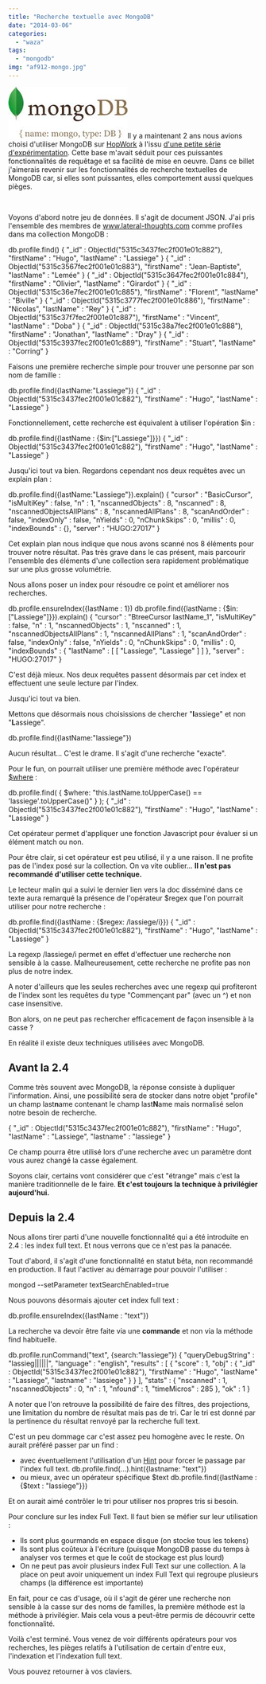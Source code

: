 ```yaml
---
title: "Recherche textuelle avec MongoDB"
date: "2014-03-06"
categories: 
  - "waza"
tags: 
  - "mongodb"
img: "af912-mongo.jpg"
---
```


[![mongo](/images/af912-mongo.jpg)](http://eventuallycoding.com/wp-content/uploads/2014/01/af912-mongo.jpg)Il y a maintenant 2 ans nous avions choisi d'utiliser MongoDB sur [HopWork](http://www.hopwork.com) à l'issu [d'une petite série d'expérimentation](http://www.eventuallycoding.com/index.php/nosql-4-bases-a-la-loupe-14/ "Nosql, 4 bases à la loupe 1/4"). Cette base m'avait séduit pour ces puissantes fonctionnalités de requêtage et sa facilité de mise en oeuvre. Dans ce billet j'aimerais revenir sur les fonctionnalités de recherche textuelles de MongoDB car, si elles sont puissantes, elles comportement aussi quelques pièges.

 

Voyons d'abord notre jeu de données. Il s'agit de document JSON. J'ai pris l'ensemble des membres de www.lateral-thoughts.com comme profiles dans ma collection MongoDB :

db.profile.find()
 { "\_id" : ObjectId("5315c3437fec2f001e01c882"), "firstName" : "Hugo", "lastName" : "Lassiege" }
 { "\_id" : ObjectId("5315c3567fec2f001e01c883"), "firstName" : "Jean-Baptiste", "lastName" : "Lemée" }
 { "\_id" : ObjectId("5315c3647fec2f001e01c884"), "firstName" : "Olivier", "lastName" : "Girardot" }
 { "\_id" : ObjectId("5315c36e7fec2f001e01c885"), "firstName" : "Florent", "lastName" : "Biville" }
 { "\_id" : ObjectId("5315c3777fec2f001e01c886"), "firstName" : "Nicolas", "lastName" : "Rey" }
 { "\_id" : ObjectId("5315c37f7fec2f001e01c887"), "firstName" : "Vincent", "lastName" : "Doba" }
 { "\_id" : ObjectId("5315c38a7fec2f001e01c888"), "firstName" : "Jonathan", "lastName" : "Dray" }
 { "\_id" : ObjectId("5315c3937fec2f001e01c889"), "firstName" : "Stuart", "lastName" : "Corring" }

Faisons une première recherche simple pour trouver une personne par son nom de famille :

db.profile.find({lastName:"Lassiege"})
 { "\_id" : ObjectId("5315c3437fec2f001e01c882"), "firstName" : "Hugo", "lastName" : "Lassiege" }

Fonctionnellement, cette recherche est équivalent à utiliser l'opération $in :

db.profile.find({lastName : {$in:\["Lassiege"\]}})
 { "\_id" : ObjectId("5315c3437fec2f001e01c882"), "firstName" : "Hugo", "lastName" : "Lassiege" }

Jusqu'ici tout va bien. Regardons cependant nos deux requêtes avec un explain plan :

db.profile.find({lastName:"Lassiege"}).explain()
 {
 "cursor" : "BasicCursor",
 "isMultiKey" : false,
 "n" : 1,
 "nscannedObjects" : 8,
 "nscanned" : 8,
 "nscannedObjectsAllPlans" : 8,
 "nscannedAllPlans" : 8,
 "scanAndOrder" : false,
 "indexOnly" : false,
 "nYields" : 0,
 "nChunkSkips" : 0,
 "millis" : 0,
 "indexBounds" : {},
 "server" : "HUGO:27017"
 }

Cet explain plan nous indique que nous avons scanné nos 8 éléments pour trouver notre résultat. Pas très grave dans le cas présent, mais parcourir l'ensemble des éléments d'une collection sera rapidement problématique sur une plus grosse volumétrie.

Nous allons poser un index pour résoudre ce point et améliorer nos recherches.

db.profile.ensureIndex({lastName : 1})
db.profile.find({lastName : {$in:\["Lassiege"\]}}).explain()
 {
 "cursor" : "BtreeCursor lastName\_1",
 "isMultiKey" : false,
 "n" : 1,
 "nscannedObjects" : 1,
 "nscanned" : 1,
 "nscannedObjectsAllPlans" : 1,
 "nscannedAllPlans" : 1,
 "scanAndOrder" : false,
 "indexOnly" : false,
 "nYields" : 0,
 "nChunkSkips" : 0,
 "millis" : 0,
 "indexBounds" : {
    "lastName" : \[
       \[
      "Lassiege",
      "Lassiege"
      \]
    \]
  },
 "server" : "HUGO:27017"
 }

C'est déjà mieux. Nos deux requêtes passent désormais par cet index et effectuent une seule lecture par l'index.

Jusqu'ici tout va bien.

Mettons que désormais nous choisissions de chercher "**l**assiege" et non "**L**assiege".

db.profile.find({lastName:"lassiege"})

Aucun résultat... C'est le drame. Il s'agit d'une recherche "exacte".

Pour le fun, on pourrait utiliser une première méthode avec l'opérateur [$where](http://docs.mongodb.org/manual/reference/operator/query/where/) :

db.profile.find( { $where: "this.lastName.toUpperCase() == 'lassiege'.toUpperCase()" } );
 { "\_id" : ObjectId("5315c3437fec2f001e01c882"), "firstName" : "Hugo", "lastName" : "Lassiege" }

Cet opérateur permet d'appliquer une fonction Javascript pour évaluer si un élément match ou non.

Pour être clair, si cet opérateur est peu utilisé, il y a une raison. Il ne profite pas de l'index posé sur la collection. On va vite oublier... **Il n'est pas recommandé d'utiliser cette technique.**

Le lecteur malin qui a suivi le dernier lien vers la doc disséminé dans ce texte aura remarqué la présence de l'opérateur $regex que l'on pourrait utiliser pour notre recherche :

db.profile.find({lastName : {$regex: /lassiege/i}})
 { "\_id" : ObjectId("5315c3437fec2f001e01c882"), "firstName" : "Hugo", "lastName" : "Lassiege" }

La regexp /lassiege/i permet en effet d'effectuer une recherche non sensible à la casse. Malheureusement, cette recherche ne profite pas non plus de notre index.

A noter d'ailleurs que les seules recherches avec une regexp qui profiteront de l'index sont les requêtes du type "Commençant par" (avec un ^) et non case insensitive.

Bon alors, on ne peut pas rechercher efficacement de façon insensible à la casse ?

En réalité il existe deux techniques utilisées avec MongoDB.

## Avant la 2.4

Comme très souvent avec MongoDB, la réponse consiste à dupliquer l'information. Ainsi, une possibilité sera de stocker dans notre objet "profile" un champ last**n**ame contenant le champ last**N**ame mais normalisé selon notre besoin de recherche.

{ "\_id" : ObjectId("5315c3437fec2f001e01c882"), "firstName" : "Hugo", "lastName" : "Lassiege", "lastname" : "lassiege" }

Ce champ pourra être utilisé lors d'une recherche avec un paramètre dont vous aurez changé la casse également.

Soyons clair, certains vont considérer que c'est "étrange" mais c'est la manière traditionnelle de le faire. **Et c'est toujours la technique à privilégier aujourd'hui.**

## Depuis la 2.4

Nous allons tirer parti d'une nouvelle fonctionnalité qui a été introduite en 2.4 : les index full text. Et nous verrons que ce n'est pas la panacée.

Tout d'abord, il s'agit d'une fonctionnalité en statut béta, non recommandé en production. Il faut l'activer au démarrage pour pouvoir l'utiliser :

mongod --setParameter textSearchEnabled=true

Nous pouvons désormais ajouter cet index full text :

db.profile.ensureIndex({lastName : "text"})

La recherche va devoir être faite via une **commande** et non via la méthode find habituelle.

db.profile.runCommand("text", {search:"lassiege"})
 {
 "queryDebugString" : "lassieg||||||",
 "language" : "english",
 "results" : \[
     {
        "score" : 1,
        "obj" : {
           "\_id" : ObjectId("5315c3437fec2f001e01c882"),
           "firstName" : "Hugo",
           "lastName" : "Lassiege",
           "lastname" : "lassiege"
        }
     }
  \],
 "stats" : {
     "nscanned" : 1,
     "nscannedObjects" : 0,
     "n" : 1,
     "nfound" : 1,
     "timeMicros" : 285
 },
 "ok" : 1
 }

A noter que l'on retrouve la possibilité de faire des filtres, des projections, une limitation du nombre de résultat mais pas de tri. Car le tri est donné par la pertinence du résultat renvoyé par la recherche full text.

C'est un peu dommage car c'est assez peu homogène avec le reste. On aurait préféré passer par un find :

- avec éventuellement l'utilisation d'un [Hint](http://docs.mongodb.org/manual/reference/operator/meta/hint/) pour forcer le passage par l'index full text. db.profile.find(...).hint({lastname: "text"})
- ou mieux, avec un opérateur spécifique $text db.profile.find({lastName : {$text : "lassiege"}})

Et on aurait aimé contrôler le tri pour utiliser nos propres tris si besoin.

Pour conclure sur les index Full Text. Il faut bien se méfier sur leur utilisation :

- Ils sont plus gourmands en espace disque (on stocke tous les tokens)
- Ils sont plus coûteux à l'écriture (puisque MongoDB passe du temps à analyser vos termes et que le coût de stockage est plus lourd)
- On ne peut pas avoir plusieurs index Full Text sur une collection. A la place on peut avoir uniquement un index Full Text qui regroupe plusieurs champs (la différence est importante)

En fait, pour ce cas d'usage, où il s'agit de gérer une recherche non sensible à la casse sur des noms de familles, la première méthode est la méthode à privilégier. Mais cela vous a peut-être permis de découvrir cette fonctionnalité.

Voilà c'est terminé. Vous venez de voir différents opérateurs pour vos recherches, les pièges relatifs à l'utilisation de certain d'entre eux, l'indexation et l'indexation full text.

Vous pouvez retourner à vos claviers.
